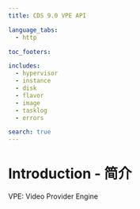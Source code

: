 ```yaml
---
title: CDS 9.0 VPE API

language_tabs:
  - http

toc_footers:

includes:
  - hypervisor
  - instance
  - disk
  - flavor
  - image
  - tasklog
  - errors

search: true
---
```


# Introduction - 简介

VPE: Video Provider Engine
